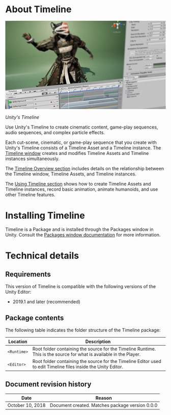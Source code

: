 # About Timeline

![Unity's Timeline](images/timeline_splash.png)

_Unity's Timeline_

Use Unity's Timeline to create cinematic content, game-play sequences, audio sequences, and complex particle effects.

Each cut-scene, cinematic, or game-play sequence that you create with Unity's Timeline consists of a Timeline Asset and a Timeline instance. The [Timeline window](tl_window.md) creates and modifies Timeline Assets and Timeline instances simultaneously. 

The [Timeline Overview section](tl_about.md) includes details on the relationship between the Timeline window, Timeline Assets, and Timeline instances.

The [Using Timeline section](wf_about.md) shows how to create Timeline Assets and Timeline instances, record basic animation, animate humanoids, and use other Timeline features.

# Installing Timeline

Timeline is a Package and is installed through the Packages window in Unity. Consult the [Packages window documentation](https://docs.unity3d.com/Manual/upm-ui.html) for more information.

# Technical details
## Requirements

This version of Timeline is compatible with the following versions of the Unity Editor:

* 2019.1 and later (recommended)

## Package contents

The following table indicates the folder structure of the Timeline package:

|Location|Description|
|---|---|
|`<Runtime>`|Root folder containing the source for the Timeline Runtime. This is the source for what is available in the Player. |
|`<Editor>`|Root folder containing the source for the Timeline Editor used to edit Timeline files inside the Unity Editor.|

## Document revision history

|Date|Reason|
|---|---|
|October 10, 2018|Document created. Matches package version 0.0.0|
